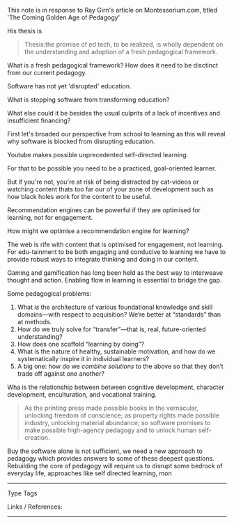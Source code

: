 This note is in response to Ray Girn's article on Montessorium.com, titled 'The Coming Golden Age of Pedagogy'

His thesis is 

> Thesis:the promise of ed tech, to be realized, is wholly dependent on the understanding and adoption of a fresh pedagogical framework.



What is a fresh pedagogical framework? How does it need to be disctinct from our current pedagogy.

Software has not yet 'disrupted' education. 

What is stopping software from transforming education?

What else could it be besides the usual culprits of a lack of incentives and insufficient financing?

First let's broaded our perspective from school to learning as this will reveal why software is blocked from disrupting education.

Youtube makes possible unprecedented self-directed learning.

For that to be possible you need to be a practiced, goal-oriented learner. 

But if you're not, you're at risk of being distracted by cat-videos or watching content thats too far our of your zone of development such as how black holes work for the content to be useful.

Recommendation engines can be powerful if they are optimised for learning, not for engagement. 

How might we optimise a recommendation engine for learning? 

The web is rife with content that is optimised for engagement, not learning. For edu-tainment to be both engaging and conducive to learning we have to provide robust ways to integrate thinking and doing in our content.

Gaming and gamification has long been held as the best way to interweave thought and action. 
Enabling flow in learning is essential to bridge the gap. 

Some pedagogical problems:

1.  What *is* the architecture of various foundational knowledge and skill domains—with respect to acquisition? We’re better at “standards” than at methods.
2.  How do we truly solve for “transfer”—that is, real, future-oriented understanding?
3.  How does one scaffold “learning by doing”?
4.  What is the nature of healthy, sustainable motivation, and how do we systematically inspire it in individual learners?
5.  A big one: how do we *combine solutions* to the above so that they don’t trade off against one another?

Wha is the relationship between between cognitive development, character development, enculturation, and vocational training.

> As the printing press made possible books in the vernacular, unlocking freedom of conscience; as property rights made possible industry, unlocking material abundance; so software promises to make possible high-agency pedagogy and to unlock human self-creation.

Buy the software alone is not sufficient, we need a new approach to pedagogy which provides answers to some of these deepest questions. Rebuilding the core of pedagogy will require us to disrupt some bedrock of everyday life, approaches like self directed learning, mon

---
Type 
Tags 

Links / References:


---